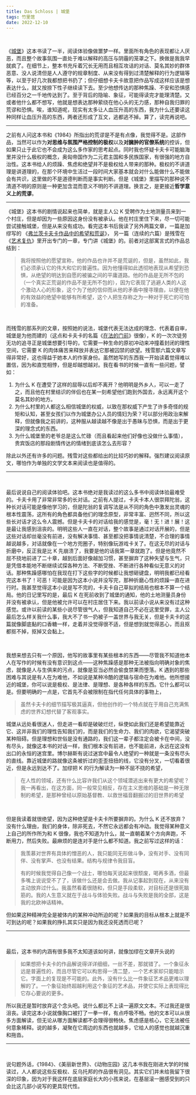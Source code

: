 ```yaml
---
title: Das Schloss | 城堡
tags: 竹里馆
date: 2022-12-10
---
```




<br/>



《[城堡](https://book.douban.com/subject/26986881/)》这本书读了一半，阅读体验像做噩梦一样。里面所有角色的表现都让人厌恶，而且整个故事氛围一直处于难以解释的高压与阴霾的笼罩之下。换做是我我早就疯了。在细节上，整本书充斥着冗长无用而且相互攻诘的对话、莫名其妙的群体恶意、没人说清但是人人遵守的规章制度、从来没有得到过清楚解释的行为逻辑等等，以至于好几次我都想把书扔了；但仔细想卡夫卡故意把作品写成这样应该是想表达什么，就又按捺下性子继续读下去。至少他想传达的那种焦躁、不安和恐惧感已经百分之一千地传达到了。至于背后的隐喻、象征，可能得读完才能理清楚。又或者他什么都不想写，他就是想表达那种萦绕在他心头的无力感，那种自我归罪的荒谬和恐惧。唉，谁知道呢，现实有太多让人血压升高的东西，我为什么还要读这种同样让血压升高的东西，两者还形成了互文，逃都逃不掉。算了，读完再说吧。



------



之前有人问这本书和《1984》所指出的荒谬是不是有点像，我觉得不是。这部作品，当然可以作为**对思维与氛围严格控制的极权**以及**对臃肿的官僚系统**的控诉，但如果只止于此它也不会成为这么多作家的思考起点。同时我也怀疑卡夫卡可能脑海里并没什么极权的概念，奥匈帝国作为二元君主国和多民族国家，有很强的地方自治性。这本书给人的烦躁、焦虑和绝望并不是极权给人带来的那种。极权的不讲道理是讲道理的，在那个环境中生活过一段时间大家基本就会对什么能做什么不能做会有共识，这里做的不是道德判断而是事实判断。但是《城堡》里描写的那种说不清道不明的原则是一种更加含混而意义不明的不讲道理。换言之，是更接近**哲学意义上的荒谬**。



---



《城堡》这本书的剧情说起来也简单，就是主人公 K 受聘作为土地测量员来到一个村庄，但是却因为一些原因这身份没有被承认。他在村庄里住下来，尽一切可能尝试接触城堡，但是从来没有成功。看完这本书后我读了另外两篇文章，一篇是加缪写的 《[弗兰茨卡夫卡作品中的希望和荒诞](https://www.douban.com/group/topic/29490843/?_i=9946268s0mOzlO)》， 另一篇（连续的六篇）是残雪在《[艺术复仇](https://book.douban.com/subject/1002451/)》里开出专门的一章，专门讲《城堡》的。前者对这部寓言式的作品总结到：



> 我将按照他的愿望宣称，他的作品也许并不是荒诞的，但是，虽然如此，我们必须承认它的伟大和它的普遍性。因为他懂得如此透彻地表现从希望到恐惧，从绝望的明达到自愿的被骗之间的平庸道路。他的作品是无所不包的（一个真实正荒诞的作品不是无所不包的），因为它表现了逃避人类的人这个激动人心的形象，这个为了他的信仰而从他的矛盾中搜寻理由，以便在他的有效益的绝望中能够有所希望，这个人把生存称之为一种对于死亡的可怕的准备。

<br/>

而残雪的那系列的文章，按照她的说法，城堡代表无法达成的理念、代表着自审，城堡是为他而建的（这点和卡夫卡的名篇《[在法的门前](https://www.goethe.de/resources/files/pdf131/_vor-dem-gesetz_before-the-law.pdf)》很像），K 的一次次徒劳无功的追寻正是城堡想要引导的，它需要一种生命的原初冲动来冲撞着封闭的理性空间，它需要 K 的肉体痛苦来释放并表达它那被囚禁的欲望。残雪那六篇文章写得非常好，这也得益于她本人的作家身份。虽然她写的东西我一开始读着觉得难以置信，因为和直觉相悖，但是却越想越对。我在看书的时候一直有一些问题，譬如：



1. 为什么 K 在遭受了这样的屈辱以后却不离开？他明明是外乡人，可以一走了之，而且他在村里结识的伴侣也在某一刻希望他们跑到外国去，永远离开这个莫名其妙的地方。
2. 为什么村里的人都这么相信城堡的权威，以致在那权威下产生了许多奇怪的规矩和认知，甚至女孩们以作为城堡办公人员的情妇为荣？可以部分用政治来解释，但就像我之前讲的，这种服从越读越不像是出于愚昧与恐惧，而是出于更深的理念式的东西。
3. 为什么城堡里的老爷总是这么忙碌（而且看起来他们好像也没做什么事情），贵宾饭店的那段剧情传达的情绪到底该怎么去形容？



除此以外还有许多的问题。残雪对这些都给出的比较巧妙的解释。强烈建议阅读原文，哪怕作为单独的文学文本来阅读也是值得的。



---

<br/>

最后说说自己的阅读体验吧。这本书绝对是我读过的这么多书中阅读体验最难受的。卡夫卡用了非常非常多的长对话。之前有人提过，卡夫卡本人很崇拜陀翁，这种长对话可能是像他学习的，但是陀翁的复调写法是从不同的角色中激发出灵魂的根本性震荡，这所有的角色都具备他们的理念原型，非常丰富、迥然不同，所以这些长对话才这么令人震撼。但是卡夫卡的对话给我的感觉是，毫！无！进！展！这是最让我感到沮丧的。明明这些人一直在对话，整个故事是通过对话开展的，但是这些对话却丝毫没有前进，没有解决事情、甚至都没把事情说清楚，不合理的事情越说越多，对话就像在一个地方兜圈子，特别像玩游戏卡关了。在这无尽的对话与折磨中，反正我是比 K 先崩溃了，我要是他的话我第一章就跑了。但是他竟然不屈不挠地前进了二十章，越到后面好像越加习惯，甚至摒弃了这种失望与生气，只是凭借本能地不断继续试探各种方法、不断受挫、不断进行各种看似无意义的对话。那种焦躁感哪怕在我现在打下这些字的时候都让我想砸键盘，明明我都已经看完这本书了！可恶！可能是因为这本小说并没写完，那种折磨心性的烦躁一直在进行时。我甚至觉得这本小说是写不完的，卡夫卡自己草拟的结局也根本不算一个结局。他的日记里写的是，最后 K 在死前收到了城堡的通知，他的土地测量员身份并没有被承认，但是他被允许可以在村庄居住下来。我以前读小说从来没有过这种感觉。或许以前读的某些小说尽管很气人，但我知道自己不必在这里受罪，主人公最后怎么样关我什么事，我大不了书一扔被子一盖世界与我无关，但是卡夫卡的这篇就像脚底黏的口香糖一样，走着并没觉得很不适，但是想到就觉得恶心，而且抠都抠不掉，抠掉又会黏上。

<br/>

我想来想去只有一个原因，他写的故事里有某些根本的东西——尽管我不知道他本人在写作的时候有没有意识到这点——这种焦躁感是那种无法被指向明确对象的焦虑，就像是人与生俱来的污点，就像是亚当必然会偷食禁果而堕落。K 遇到的那些困难与其说是有人在为难他，不如说是某种冷酷的逻辑与宿命在为难他。他所想接近的城堡，你可以说是极权、是法律、是理想、是各种各样的东西。它什么都可以是。但要明确的一点是，它首先不会被限制在指代任何具体的事物上，



> 虽然卡夫卡的细节描写极其逼真，但他创作的一个特点就在于用自己充满焦虑的世界幻想代替了客观事实。



城堡从远处看很迷人，但走进一看却是破破烂烂，纵使如此我们还是希望能靠近它、这并非我们的理性告知我们的，而是我们的生命力、我们的肉欲，它渴望突破某种阻碍。但是理想和世俗是没有通路的，我们这一辈子都注定会被卡在中间，没有尽头，就像这本书的对话一样，我们根本没有前进，也不能前进，永远在这没有出口的永恒的迷宫里。博尔赫斯有说过迷宫中最令人绝望的一种就是一条没有尽头的直线。靠近城堡的路就像这条被折过的歪歪扭扭的线，它没有分叉，一切看着很近，但是永远到达不了。加缪把 K 的行为解读为一种不屈不挠的希望，



> 在人性的领域，还有什么比容许我们从这个领域潜逃出来有更大的希望呢？我一再看出，在这方面，同一般常见相反，存在主义思维的基础是一种无限制的希望，是那种曾经以原始基督教、以救世福音翻掘过的旧世界的希望

<br/>

但是我读着就很绝望，因为这种绝望是卡夫卡所要摒弃的。为什么 K 还不放弃？没有什么理由，我们的身体，除非死去，不然它永远都会有冲动。我觉得某种意义上自己的所作所为和 K 很像，我也不知道为什么，就一直朝着某个方向奔跑，不断用力，然后失败。最麻烦的是连对手是什么都不知道。我之前写过这样的话：



> 我羡慕对世界有具体的憎恶的人，我只能同无形做斗争，没有对手、没有同伴、没有掌声、也没有结果。结构与规律令我目盲。
>
> 有的时候我觉得自己像一个战士，哪怕每天说起来很颓废，喝再多酒，但最多嘴上说说受不了了，该做什么还是会去做。我从记事起到现在，从来没有主动放弃过什么。我虽然看着很随和，但只是手段柔软，对目标还是很死脑筋的。我的人生意义就在于战斗与体验失败。战斗与失败是我的全部，这是我的北欧神话精神。



但如果这种精神完全是被体内的某种冲动所迫的呢？如果我的目标从根本上就是不可到达的呢？如果我的挣扎其实只是因为我还没死透而已呢？



---

<br/>

最后，这本书的内涵有很多我不太知道该如何讲，就像加缪在文章开头说的



> 如果想把卡夫卡的作品解说得详详细细，一丝不差，那就错了。一个象征永远是普遍性的，而且尽管它可以构思得一清二楚，一个艺术家却只能暗示它。字面上的复现是不可能的。此外，没有什么比一件象征艺术品更难以理解的了。一个象征始终超越利用这个象征的艺术品，并使它实际上表现得比它存心要说的更多。



所以我还是暂时放弃这个念头吧。说什么都比不上读一遍原文文本。不过我还是很沮丧。读完这本小说就像胸口被打了一拳一样，有点呼吸不畅。他的文本可以从很多方面解读，但无论从哪方面解读都不会理得很畅快。焦虑感是核心，它无法被任何意象稀释。说的越多，凝聚在它周边的东西也就越多，它给人的感觉也就越沉重和拖沓。



---

<br/>

说句题外话，《1984》、《美丽新世界》、《动物庄园》这几本书我在刚进大学的时候读过，人人都说这些反极权、反乌托邦的作品很有洞见。其实它们并未给我留下很深的印象，因为对于我这样在底层家庭长大的小孩来说，在基层滚一圈感受到的只会比这几部小说写的更具现代性。

<br/>
